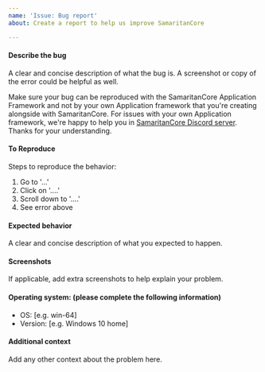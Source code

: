 ```yaml
---
name: 'Issue: Bug report'
about: Create a report to help us improve SamaritanCore

---
```


#### Describe the bug
A clear and concise description of what the bug is.
A screenshot or copy of the error could be helpful as well.

Make sure your bug can be reproduced with the SamaritanCore Application Framework and not by your own Application framework that you're creating alongside with SamaritanCore. For issues with your own Application framework, we're happy to help you in [SamaritanCore Discord server](https://SamaritanCore.com/discord). Thanks for your understanding.

#### To Reproduce
Steps to reproduce the behavior:
1. Go to '...'
2. Click on '....'
3. Scroll down to '....'
4. See error above

#### Expected behavior
A clear and concise description of what you expected to happen.

#### Screenshots
If applicable, add extra screenshots to help explain your problem.

#### Operating system: (please complete the following information)
- OS: [e.g. win-64]
- Version: [e.g. Windows 10 home]

#### Additional context
Add any other context about the problem here.